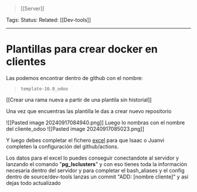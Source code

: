 > [[Server]]

Tags: 
Status: 
Related: [[Dev-tools]]

___

# Plantillas para crear docker en clientes

Las podemos encontrar dentro de github con el nombre:

> `template-16.0_odoo`

[[Crear una rama nueva a partir de una plantila sin historial]]

Una vez que encuentras las plantilla le das a crear nuevo repositorio

![[Pasted image 20240917084940.png]]
Luego lo nombras con el nombre del cliente_odoo
![[Pasted image 20240917085023.png]]

Y luego debes completar el fichero [excel](https://sistemespunt-my.sharepoint.com/:x:/r/personal/igallart_puntsistemes_es/_layouts/15/doc2.aspx?sourcedoc=%7B45196DD3-F24E-467E-A233-1F29F3CB24A1%7D&file=clientes_github_actions.xlsx&action=default&mobileredirect=true&wdOrigin=TEAMS-WEB.p2p_ns.rwc&wdExp=TEAMS-TREATMENT&wdhostclicktime=1717513048517&web=1&ovuser=81412df1-9a6d-49c9-aca3-611b6f979c0b%2CGCrosio%40puntsistemes.es&clickparams=eyJBcHBOYW1lIjoiVGVhbXMtRGVza3RvcCIsIkFwcFZlcnNpb24iOiIxNDE1LzI0MDgwMjEyMDExIiwiSGFzRmVkZXJhdGVkVXNlciI6ZmFsc2V9) para que Isaac o Juanvi completen la configuración del github/actions.

Los datos para el excel lo puedes conseguir conectandote al servidor y lanzando el comando "**pg_lsclusters**" y con eso tienes toda la información necesaria dentro del servidor y para completar el bash_aliases y el config dentro de source/dev-tools lanzas un commit "ADD: [nombre cliente]" y así dejas todo actualizado